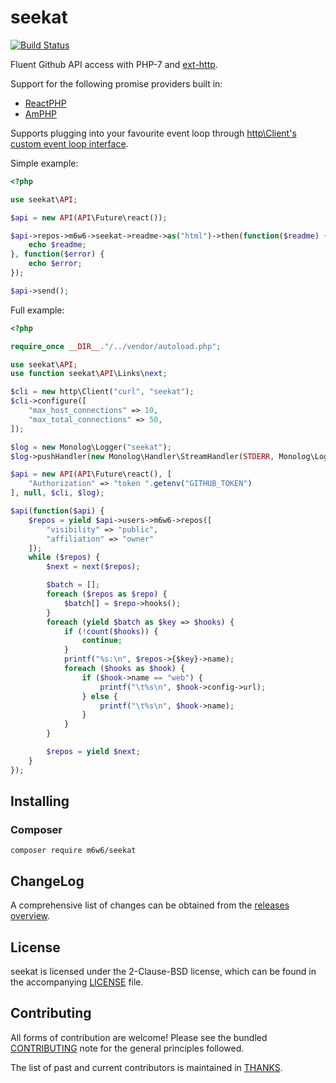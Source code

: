 # seekat

[![Build Status](https://travis-ci.org/m6w6/seekat.svg)](https://travis-ci.org/m6w6/seekat)

Fluent Github API access with PHP-7 and [ext-http](https://github.com/m6w6/ext-http).

Support for the following promise providers built in:
 * [ReactPHP](https://github.com/reactphp/promise)
 * [AmPHP](https://github.com/amphp/amp)

Supports plugging into your favourite event loop through
[http\Client's custom event loop interface](https://mdref.m6w6.name/http/Client/Curl/User).

Simple example:

```php
<?php

use seekat\API;

$api = new API(API\Future\react());

$api->repos->m6w6->seekat->readme->as("html")->then(function($readme) {
	echo $readme;
}, function($error) {
	echo $error;
});

$api->send();
```

Full example:

```php
<?php

require_once __DIR__."/../vendor/autoload.php";

use seekat\API;
use function seekat\API\Links\next;

$cli = new http\Client("curl", "seekat");
$cli->configure([
	"max_host_connections" => 10,
	"max_total_connections" => 50,
]);

$log = new Monolog\Logger("seekat");
$log->pushHandler(new Monolog\Handler\StreamHandler(STDERR, Monolog\Logger::WARNING));

$api = new API(API\Future\react(), [
	"Authorization" => "token ".getenv("GITHUB_TOKEN")
], null, $cli, $log);

$api(function($api) {
	$repos = yield $api->users->m6w6->repos([
		"visibility" => "public",
		"affiliation" => "owner"
	]);
	while ($repos) {
		$next = next($repos);

		$batch = [];
		foreach ($repos as $repo) {
			$batch[] = $repo->hooks();
		}
		foreach (yield $batch as $key => $hooks) {
			if (!count($hooks)) {
				continue;
			}
			printf("%s:\n", $repos->{$key}->name);
			foreach ($hooks as $hook) {
				if ($hook->name == "web") {
					printf("\t%s\n", $hook->config->url);
				} else {
					printf("\t%s\n", $hook->name);
				}
			}
		}

		$repos = yield $next;
	}
});
```


## Installing

### Composer

	composer require m6w6/seekat

## ChangeLog

A comprehensive list of changes can be obtained from the
[releases overview](https://github.com/m6w6/seekat/releases).

## License

seekat is licensed under the 2-Clause-BSD license, which can be found in
the accompanying [LICENSE](./LICENSE) file.

## Contributing

All forms of contribution are welcome! Please see the bundled
[CONTRIBUTING](./CONTRIBUTING.md) note for the general principles followed.

The list of past and current contributors is maintained in [THANKS](./THANKS).
